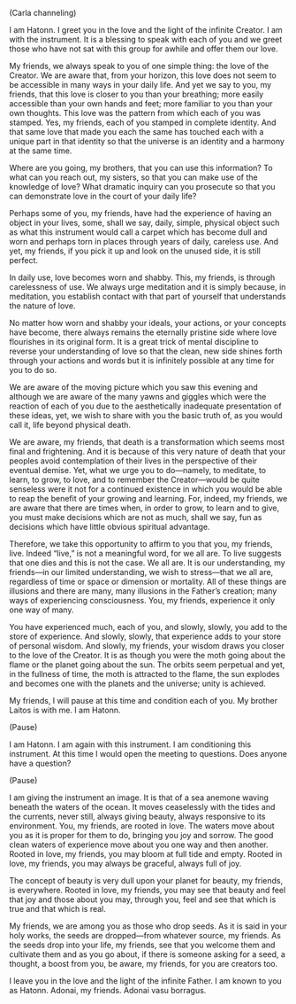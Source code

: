 <p class="channel-type">(Carla channeling)</p>
<p>I am Hatonn. I greet you in the love and the light of the infinite Creator. I am with the instrument. It is a blessing to speak with each of you and we greet those who have not sat with this group for awhile and offer them our love.</p>
<p>My friends, we always speak to you of one simple thing: the love of the Creator. We are aware that, from your horizon, this love does not seem to be accessible in many ways in your daily life. And yet we say to you, my friends, that this love is closer to you than your breathing; more easily accessible than your own hands and feet; more familiar to you than your own thoughts. This love was the pattern from which each of you was stamped. Yes, my friends, each of you stamped in complete identity. And that same love that made you each the same has touched each with a unique part in that identity so that the universe is an identity and a harmony at the same time.</p>
<p>Where are you going, my brothers, that you can use this information? To what can you reach out, my sisters, so that you can make use of the knowledge of love? What dramatic inquiry can you prosecute so that you can demonstrate love in the court of your daily life?</p>
<p>Perhaps some of you, my friends, have had the experience of having an object in your lives, some, shall we say, daily, simple, physical object such as what this instrument would call a carpet which has become dull and worn and perhaps torn in places through years of daily, careless use. And yet, my friends, if you pick it up and look on the unused side, it is still perfect.</p>
<p>In daily use, love becomes worn and shabby. This, my friends, is through carelessness of use. We always urge meditation and it is simply because, in meditation, you establish contact with that part of yourself that understands the nature of love.</p>
<p>No matter how worn and shabby your ideals, your actions, or your concepts have become, there always remains the eternally pristine side where love flourishes in its original form. It is a great trick of mental discipline to reverse your understanding of love so that the clean, new side shines forth through your actions and words but it is infinitely possible at any time for you to do so.</p>
<p>We are aware of the moving picture which you saw this evening and although we are aware of the many yawns and giggles which were the reaction of each of you due to the aesthetically inadequate presentation of these ideas, yet, we wish to share with you the basic truth of, as you would call it, life beyond physical death.</p>
<p>We are aware, my friends, that death is a transformation which seems most final and frightening. And it is because of this very nature of death that your peoples avoid contemplation of their lives in the perspective of their eventual demise. Yet, what we urge you to do—namely, to meditate, to learn, to grow, to love, and to remember the Creator—would be quite senseless were it not for a continued existence in which you would be able to reap the benefit of your growing and learning. For, indeed, my friends, we are aware that there are times when, in order to grow, to learn and to give, you must make decisions which are not as much, shall we say, fun as decisions which have little obvious spiritual advantage.</p>
<p>Therefore, we take this opportunity to affirm to you that you, my friends, live. Indeed “live,” is not a meaningful word, for we all are. To live suggests that one dies and this is not the case. We all are. It is our understanding, my friends—in our limited understanding, we wish to stress—that we all are, regardless of time or space or dimension or mortality. All of these things are illusions and there are many, many illusions in the Father’s creation; many ways of experiencing consciousness. You, my friends, experience it only one way of many.</p>
<p>You have experienced much, each of you, and slowly, slowly, you add to the store of experience. And slowly, slowly, that experience adds to your store of personal wisdom. And slowly, my friends, your wisdom draws you closer to the love of the Creator. It is as though you were the moth going about the flame or the planet going about the sun. The orbits seem perpetual and yet, in the fullness of time, the moth is attracted to the flame, the sun explodes and becomes one with the planets and the universe; unity is achieved.</p>
<p>My friends, I will pause at this time and condition each of you. My brother Laitos is with me. I am Hatonn.</p>
<p class="comment">(Pause)</p>
<p>I am Hatonn. I am again with this instrument. I am conditioning this instrument. At this time I would open the meeting to questions. Does anyone have a question?</p>
<p class="comment">(Pause)</p>
<p>I am giving the instrument an image. It is that of a sea anemone waving beneath the waters of the ocean. It moves ceaselessly with the tides and the currents, never still, always giving beauty, always responsive to its environment. You, my friends, are rooted in love. The waters move about you as it is proper for them to do, bringing you joy and sorrow. The good clean waters of experience move about you one way and then another. Rooted in love, my friends, you may bloom at full tide and empty. Rooted in love, my friends, you may always be graceful, always full of joy.</p>
<p>The concept of beauty is very dull upon your planet for beauty, my friends, is everywhere. Rooted in love, my friends, you may see that beauty and feel that joy and those about you may, through you, feel and see that which is true and that which is real.</p>
<p>My friends, we are among you as those who drop seeds. As it is said in your holy works, the seeds are dropped—from whatever source, my friends. As the seeds drop into your life, my friends, see that you welcome them and cultivate them and as you go about, if there is someone asking for a seed, a thought, a boost from you, be aware, my friends, for you are creators too.</p>
<p>I leave you in the love and the light of the infinite Father. I am known to you as Hatonn. Adonai, my friends. Adonai vasu borragus.</p>